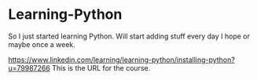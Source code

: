 # Learning-Python
So I just started learning Python. Will start adding stuff every day I hope or maybe once a week.


https://www.linkedin.com/learning/learning-python/installing-python?u=79987266 This is the URL for the course.
